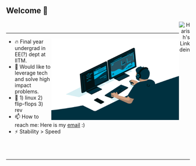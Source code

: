 ## Welcome 🙏
<div align="right">
<a href="https://www.linkedin.com/in/harish-r-1458b81bb/" target="_blank" rel="nofollow">
  <img align="right" alt="Harish's Linkdein" width="30px" src="https://img.icons8.com/color/48/000000/linkedin-2--v2.png" />
</a>
</div>
<br />

***

<img align="right" alt="GIF" src="https://github.com/HR-1-1/HR-1-1/blob/main/code.gif?raw=true" width="350" height="224" />

- 🔥 Final year undergrad in EE(?) dept at IITM.
- 🔭 Would like to leverage tech and solve high impact problems.
- 🌱 1) linux 2) flip-flops 3) rev
- 📫 How to reach me: Here is my [email](mailto:harishrajesh2002@gmail.com) :)
- ⚡  Stability > Speed
<br />
<br />

***
